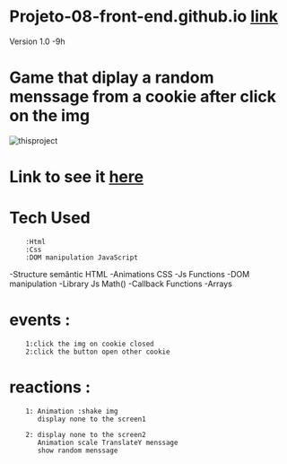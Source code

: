 # Projeto-08-front-end.github.io [link](https://thiagomassenomaciel.github.io/Projeto-08-front-end.github.io/)
Version 1.0   -9h
# Game that diplay a random menssage from a cookie after click on the img
![thisproject](https://github.com/ThiagoMassenoMaciel/Projeto-08-front-end.github.io/blob/main/vid-gif.gif)
# Link to see it [here](https://thiagomassenomaciel.github.io/Projeto-08-front-end.github.io/)

# Tech Used
        :Html
        :Css
        :DOM manipulation JavaScript
        
-Structure semântic HTML
-Animations CSS
-Js Functions
-DOM manipulation 
-Library Js Math()
-Callback Functions
-Arrays

# events :
        1:click the img on cookie closed 
        2:click the button open other cookie
# reactions :
        1: Animation :shake img 
           display none to the screen1 

        2: display none to the screen2
           Animation scale TranslateY menssage 
           show random menssage
